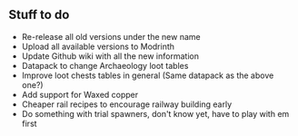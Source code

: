 ## Stuff to do
* Re-release all old versions under the new name
* Upload all available versions to Modrinth
* Update Github wiki with all the new information
* Datapack to change Archaeology loot tables
* Improve loot chests tables in general (Same datapack as the above one?)
* Add support for Waxed copper
* Cheaper rail recipes to encourage railway building early
* Do something with trial spawners, don't know yet, have to play with em first